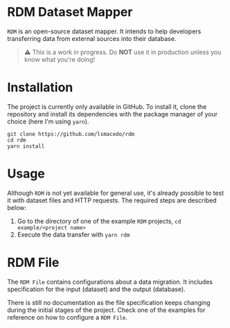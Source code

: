 # RDM Dataset Mapper

`RDM` is an open-source dataset mapper. It intends to help developers transferring data from external sources into their database.

> :warning: This is a work in progress. Do **NOT** use it in production unless you know what you're doing!

# Installation

The project is currently only available in GitHub. To install it, clone the repository and install its dependencies with the package manager of your choice (here I'm using `yarn`).

```shell
git clone https://github.com/lsmacedo/rdm
cd rdm
yarn install
```

# Usage

Although `RDM` is not yet available for general use, it's already possible to test it with dataset files and HTTP requests. The required steps are described below:

1. Go to the directory of one of the example `RDM` projects, `cd example/<project name>`
2. Execute the data transfer with `yarn rdm`

# RDM File

The `RDM File` contains configurations about a data migration. It includes specification for the input (dataset) and the output (database).

There is still no documentation as the file specification keeps changing during the initial stages of the project. Check one of the examples for reference on how to configure a `RDM File`.
